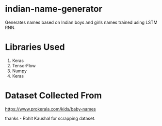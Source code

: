 # indian-name-generator
Generates names based on Indian boys and girls names trained using LSTM RNN.
# Libraries Used
1. Keras
2. TensorFlow
3. Numpy
4. Keras
# Dataset Collected From
https://www.prokerala.com/kids/baby-names

thanks - Rohit Kaushal for scrapping dataset.
